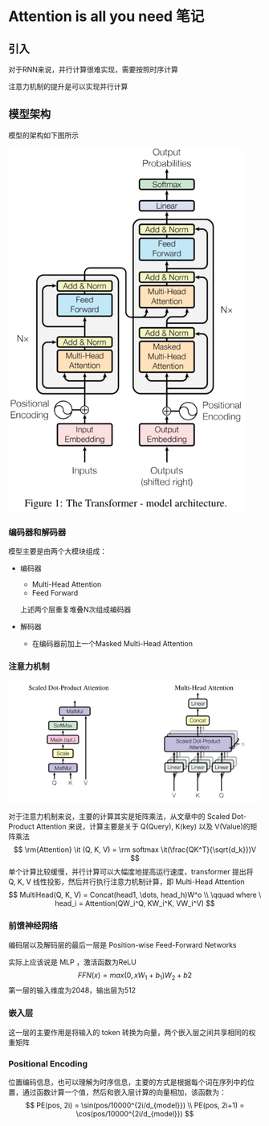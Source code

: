 # Attention is all you need 笔记

## 引入

对于RNN来说，并行计算很难实现，需要按照时序计算

注意力机制的提升是可以实现并行计算

## 模型架构

模型的架构如下图所示

![image-20220628101808261](imgs/image-20220628101808261.png)

### 编码器和解码器

模型主要是由两个大模块组成：

* 编码器

  * Multi-Head Attention
  * Feed Forward

  上述两个层重复堆叠N次组成编码器

* 解码器

  * 在编码器前加上一个Masked Multi-Head Attention

### 注意力机制

![image-20220628110112520](imgs/image-20220628110112520.png)

对于注意力机制来说，主要的计算其实是矩阵乘法，从文章中的 Scaled Dot-Product Attention 来说，计算主要是关于 Q(Query), K(key) 以及 V(Value)的矩阵乘法
$$
\rm{Attention} \it (Q, K, V) = \rm softmax \it(\frac{QK^T}{\sqrt{d_k}})V
$$
单个计算比较缓慢，并行计算可以大幅度地提高运行速度，transformer 提出将 Q, K, V 线性投影，然后并行执行注意力机制计算，即 Multi-Head Attention
$$
MultiHead(Q, K, V) = Concat(head1, \dots, head_h)W^o \\
\qquad where \ head_i = Attention(QW_i^Q, KW_i^K, VW_i^V)
$$

### 前馈神经网络

编码层以及解码层的最后一层是 Position-wise Feed-Forward Networks

实际上应该说是 MLP ，激活函数为ReLU
$$
FFN(x) = max(0, xW_1+b_1)W_2 + b2
$$
第一层的输入维度为2048，输出层为512

### 嵌入层

这一层的主要作用是将输入的 token 转换为向量，两个嵌入层之间共享相同的权重矩阵

### Positional Encoding

位置编码信息，也可以理解为时序信息，主要的方式是根据每个词在序列中的位置，通过函数计算一个值，然后和嵌入层计算的向量相加，该函数为：
$$
PE(pos, 2i) = \sin(pos/10000^{2i/d_{model}}) \\
PE(pos, 2i+1) = \cos(pos/10000^{2i/d_{model}})
$$








